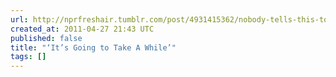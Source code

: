 ```yaml
---
url: http://nprfreshair.tumblr.com/post/4931415362/nobody-tells-this-to-people-who-are-beginners-i
created_at: 2011-04-27 21:43 UTC
published: false
title: "‘It’s Going to Take A While’"
tags: []
---
```



